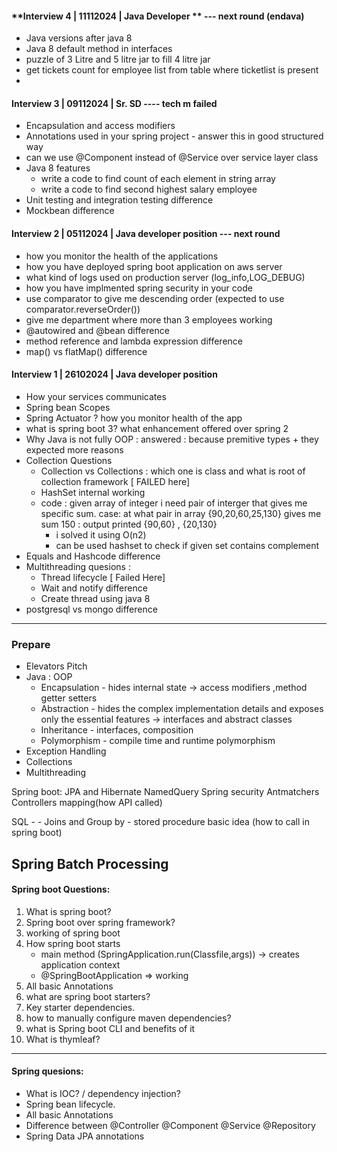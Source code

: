 #### **Interview 4 | 11112024 | Java Developer ** --- next round (endava)          
- Java versions after java 8
- Java 8 default method in interfaces
- puzzle of 3 Litre and 5 litre jar to fill 4 litre jar
- get tickets count for employee list from table where ticketlist is present
- 

#### **Interview 3 | 09112024 | Sr. SD** ---- tech m failed
- Encapsulation and access modifiers
- Annotations used in your spring project - answer this in good structured way
- can we use @Component instead of @Service over service layer class
- Java 8 features
    - write a code to find count of each element in string array 
    - write a code to find second highest salary employee
- Unit testing and integration testing difference 
- Mockbean difference

#### **Interview 2 | 05112024 | Java developer position**  --- next round
- how you monitor the health of the applications
- how you have deployed spring boot application on aws server
- what kind of logs used on production server (log_info,LOG_DEBUG)
- how you have implmented spring security in your code
- use comparator to give me descending order (expected to use comparator.reverseOrder())
- give me department where more than 3 employees working
- @autowired and @bean difference
- method reference and lambda expression difference
- map() vs flatMap() difference

#### **Interview 1 | 26102024 | Java developer position** 
- How your services communicates
- Spring bean Scopes
- Spring Actuator ? how you monitor health of the app
- what is spring boot 3? what enhancement offered over spring 2
- Why Java is not fully OOP : answered :  because premitive types + they expected more reasons
- Collection Questions
    - Collection vs Collections : which one is class and what is root of collection framework [ FAILED here]
    - HashSet internal working 
    - code : given array of integer i need pair of interger that gives me specific sum. 
    case: at what pair in array {90,20,60,25,130} gives me sum 150 : output printed {90,60}  , {20,130} 
        - i solved it using O(n2) 
        - can be used hashset to check if given set contains complement
-  Equals and Hashcode difference 
- Multithreading quesions :
    - Thread lifecycle [ Failed Here]
    - Wait and notify difference
    - Create thread using java 8 
- postgresql vs mongo difference

---



### Prepare
- Elevators Pitch
- Java : 
    OOP 
     - Encapsulation - hides internal state -> access modifiers ,method getter setters
     - Abstraction -  hides the complex implementation details and exposes only the essential features -> interfaces and abstract classes
     - Inheritance - interfaces, composition
     - Polymorphism - compile time and runtime polymorphism
-  Exception Handling
-  Collections 
-  Multithreading
      

Spring boot:
    JPA and Hibernate
    NamedQuery
    Spring security Antmatchers
    Controllers mapping(how API called)

SQL - 
    - Joins and Group by 
    - stored procedure basic idea (how to call in spring boot)

Spring Batch Processing
-------------------------------------

#### Spring boot Questions: 

1. What is spring boot?
2. Spring boot over spring framework?
3. working of spring boot
4. How spring boot starts 
    - main method (SpringApplication.run(Classfile,args)) -> creates application context
    - @SpringBootApplication => working
5. All basic Annotations 
6. what are spring boot starters?
7. Key starter dependencies.
8. how to manually configure maven dependencies?
9. what is Spring boot CLI and benefits of it
10. What is thymleaf?
---
#### Spring quesions:
- What is IOC? / dependency injection?
- Spring bean lifecycle.
- All basic Annotations 
- Difference between @Controller @Component @Service @Repository
- Spring Data JPA annotations
